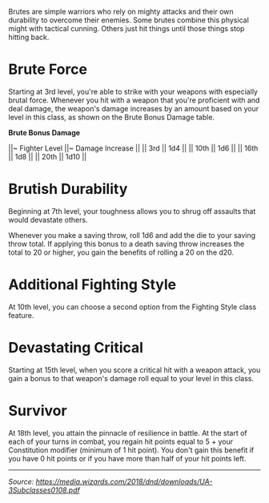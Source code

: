 Brutes are simple warriors who rely on mighty attacks and their own durability to overcome their enemies. Some brutes combine this physical might with tactical cunning. Others just hit things until those things stop hitting back.

# Brute Force

Starting at 3rd level, you're able to strike with your weapons with especially brutal force. Whenever you hit with a weapon that you're proficient with and deal damage, the weapon's damage increases by an amount based on your level in this class, as shown on the Brute Bonus Damage table.

**Brute Bonus Damage**

||~ Fighter Level ||~ Damage Increase ||
|| 3rd || 1d4 ||
|| 10th || 1d6 ||
|| 16th || 1d8 ||
|| 20th || 1d10 ||

# Brutish Durability

Beginning at 7th level, your toughness allows you to shrug off assaults that would devastate others.

Whenever you make a saving throw, roll 1d6 and add the die to your saving throw total. If applying this bonus to a death saving throw increases the total to 20 or higher, you gain the benefits of rolling a 20 on the d20.

# Additional Fighting Style

At 10th level, you can choose a second option from the Fighting Style class feature.

# Devastating Critical

Starting at 15th level, when you score a critical hit with a weapon attack, you gain a bonus to that weapon's damage roll equal to your level in this class.

# Survivor

At 18th level, you attain the pinnacle of resilience in battle. At the start of each of your turns in combat, you regain hit points equal to 5 + your Constitution modifier (minimum of 1 hit point). You don't gain this benefit if you have 0 hit points or if you have more than half of your hit points left.

----

*Source: <https://media.wizards.com/2018/dnd/downloads/UA-3Subclasses0108.pdf>*